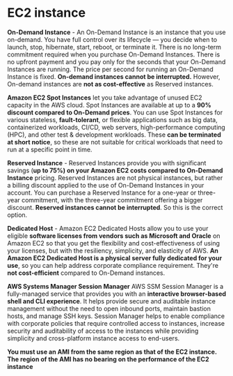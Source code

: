 # EC2 instance

**On-Demand Instance** - An On-Demand Instance is an instance that you use on-demand. You have full control over its lifecycle — you decide when to launch, stop, hibernate, start, reboot, or terminate it. There is no long-term commitment required when you purchase On-Demand Instances. There is no upfront payment and you pay only for the seconds that your On-Demand Instances are running. The price per second for running an On-Demand Instance is fixed. **On-demand instances cannot be interrupted.** However, On-demand instances are **not as cost-effective** as Reserved instances.

**Amazon EC2 Spot Instances** let you take advantage of unused EC2 capacity in the AWS cloud. Spot Instances are available at up to a **90% discount compared to On-Demand prices**. You can use Spot Instances for various stateless, **fault-tolerant**, or flexible applications such as big data, containerized workloads, CI/CD, web servers, high-performance computing (HPC), and other test & development workloads. These **can be terminated at short notice**, so these are not suitable for critical workloads that need to run at a specific point in time.

**Reserved Instance** - Reserved Instances provide you with significant savings (**up to 75%) on your Amazon EC2 costs compared to On-Demand Instance** pricing. Reserved Instances are not physical instances, but rather a billing discount applied to the use of On-Demand Instances in your account. You can purchase a Reserved Instance for a one-year or three-year commitment, with the three-year commitment offering a bigger discount. **Reserved instances cannot be interrupted**. So this is the correct option.

**Dedicated Host** - Amazon EC2 Dedicated Hosts allow you to use your eligible **software licenses from vendors such as Microsoft and Oracle** on Amazon EC2 so that you get the flexibility and cost-effectiveness of using your licenses, but with the resiliency, simplicity, and elasticity of AWS. **An Amazon EC2 Dedicated Host is a physical server fully dedicated for your use**, so you can help address corporate compliance requirement. They're **not cost-efficient** compared to On-Demand instances.

**AWS Systems Manager Session Manager**
AWS SSM Session Manager is a fully-managed service that provides you with an **interactive browser-based shell and CLI experience**. It helps provide secure and auditable instance management without the need to open inbound ports, maintain bastion hosts, and manage SSH keys. Session Manager helps to enable compliance with corporate policies that require controlled access to instances, increase security and auditability of access to the instances while providing simplicity and cross-platform instance access to end-users.


**You must use an AMI from the same region as that of the EC2 instance. The region of the AMI has no bearing on the performance of the EC2 instance**